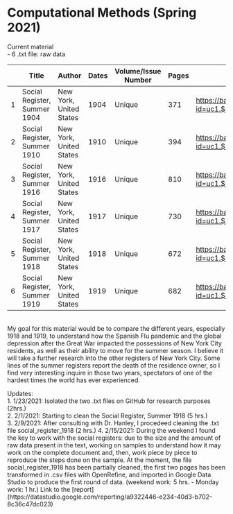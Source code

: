 # Computational Methods (Spring 2021)

<p> Current material <br>
- 6 .txt file: raw data
<br>

|    | Title                       |Author                  |Dates|Volume/Issue Number |Pages |URL                                                                    |
|--- |---                          |---                     |---  |---                 |---   |---                                                                    |
|1   |Social Register, Summer 1904 |New York, United States |1904 |Unique              |371   |https://babel.hathitrust.org/cgi/pt?id=uc1.$b534240&view=1up&seq=1     |
|2   |Social Register, Summer 1910 |New York, United States |1910 |Unique              |394   |https://babel.hathitrust.org/cgi/pt?id=uc1.$b534241&view=thumb&seq=1   |
|3   |Social Register, Summer 1916 |New York, United States |1916 |Unique              |810   |https://babel.hathitrust.org/cgi/pt?id=uc1.$b534242&view=thumb&seq=1   |
|4   |Social Register, Summer 1917 |New York, United States |1917 |Unique              |730   |https://babel.hathitrust.org/cgi/pt?id=uc1.$b534243&view=thumb&seq=1   |
|5   |Social Register, Summer 1918 |New York, United States |1918 |Unique              |672   |https://babel.hathitrust.org/cgi/pt?id=uc1.$b534244&view=thumb&seq=659 |
|6   |Social Register, Summer 1919 |New York, United States |1919 |Unique              |682   |https://babel.hathitrust.org/cgi/pt?id=uc1.$b534245&view=thumb&seq=1   |
<br>
My goal for this material would be to compare the different years, especially 1918 and 1919, to understand how the Spanish Flu pandemic and the global depression after the Great War impacted the possessions of New York City residents, as well as their ability to move for the summer season. I believe it will take a further research into the other registers of New York City. Some lines of the summer registers report the death of the residence owner, so I find very interesting inquire in those two years, spectators of one of the hardest times the world has ever experienced.
<br> </p>
<p> Updates: 
<br>
1. 1/23/2021: Isolated the two .txt files on GitHub for research purposes (2hrs.)
<br>
2. 2/1/2021: Starting to clean the Social Register, Summer 1918 (5 hrs.) 
<br>
3. 2/9/2021: After consulting with Dr. Hanley, I procedeed cleaning the .txt file social_register_1918 (2 hrs.) 
4. 2/15/2021: During the weekend I found the key to work with the social registers: due to the size and the amount of raw data present in the text, working on samples to understand how it may work on the complete document and, then, work piece by piece to reproduce the steps done on the sample. At the moment, the file social_register_1918 has been partially cleaned, the first two pages has been transformed in .csv files with OpenRefine, and imported in Google Data Studio to produce the first round of data. (weekend work: 5 hrs. - Monday work: 1 hr.) Link to the [report](https://datastudio.google.com/reporting/a9322446-e234-40d3-b702-8c36c47dc023) </p>
